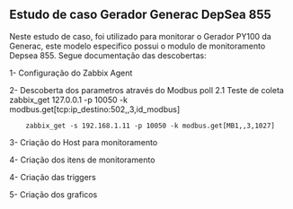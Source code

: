 ## Estudo de caso Gerador Generac DepSea 855

Neste estudo de caso, foi utilizado para monitorar o Gerador PY100 da Generac, este modelo especifico possui o modulo de monitoramento Depsea 855. 
Segue documentação das descobertas:

1- Configuração do Zabbix Agent

2- Descoberta dos parametros através do Modbus poll
    2.1 Teste de coleta
        zabbix_get 127.0.0.1 -p 10050 -k modbus.get[tcp:ip_destino:502,,3,id_modbus]

        zabbix_get -s 192.168.1.11 -p 10050 -k modbus.get[MB1,,3,1027]

3- Criação do Host para monitoramento

4- Criação dos itens de monitoramento

4- Criação das triggers

5- Criação dos graficos 